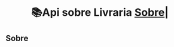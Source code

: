 <h1 align="center">   📚Api sobre Livraria
<a href="#-Sobre">Sobre</a>|<a></a></div>
</h1>



<h2>Sobre</h2>




